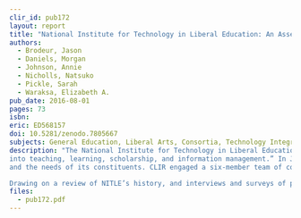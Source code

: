 ```yaml
---
clir_id: pub172
layout: report
title: "National Institute for Technology in Liberal Education: An Assessment"
authors: 
  - Brodeur, Jason
  - Daniels, Morgan
  - Johnson, Annie
  - Nicholls, Natsuko
  - Pickle, Sarah
  - Waraksa, Elizabeth A.
pub_date: 2016-08-01
pages: 73
isbn:
eric: ED568157
doi: 10.5281/zenodo.7805667
subjects: General Education, Liberal Arts, Consortia, Technology Integration, Organizational Objectives, Organizational Change, Interviews, Educational History, Needs Assessment, Individual Needs, Institutional Characteristics, Demography, Group Membership, Participant Characteristics, Participation, Preferences, National Surveys, Intercollegiate Cooperation, Partnerships in Education
description: "The National Institute for Technology in Liberal Education (NITLE) was formed in 2001 to “stimulate collaboration between selected liberal arts colleges and to act as a catalyst for the effective integration of emerging and newer digital technologies
into teaching, learning, scholarship, and information management.” In July 2015, NITLE migrated its operations from Southwestern University to CLIR. In conjunction with this migration, CLIR initiated a rigorous analysis of NITLE’s current condition
and the needs of its constituents. CLIR engaged a six-member team of consultants to conduct the assessment.

Drawing on a review of NITLE’s history, and interviews and surveys of past and current stakeholders, the assessment team identifies ways to build thoughtfully on NITLE’s legacy to support the use of digital technologies in liberal education."
files:
  - pub172.pdf
---
```

